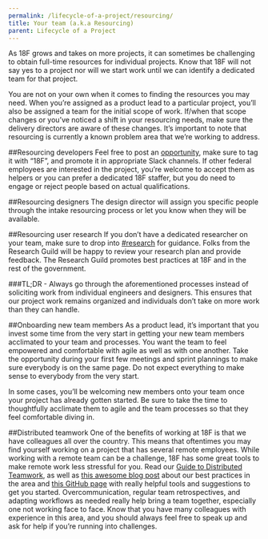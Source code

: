 ```yaml
---
permalink: /lifecycle-of-a-project/resourcing/
title: Your team (a.k.a Resourcing)
parent: Lifecycle of a Project
---
```


As 18F grows and takes on more projects, it can sometimes be challenging to obtain full-time resources for individual projects. Know that 18F will not say yes to a project nor will we start work until we can identify a dedicated team for that project. 

You are not on your own when it comes to finding the resources you may need. When you’re assigned as a product lead to a particular project, you’ll also be assigned a team for the initial scope of work. If/when that scope changes or you’ve noticed a shift in your resourcing needs, make sure the delivery directors are aware of these changes. It’s important to note that resourcing is currently a known problem area that we’re working to address. 

##Resourcing developers
Feel free to post an [opportunity](https://openopps.digitalgov.gov/), make sure to tag it with “18F”, and promote it in appropriate Slack channels. If other federal employees are interested in the project, you’re welcome to accept them as helpers or you can prefer a dedicated 18F staffer, but you do need to engage or reject people based on actual qualifications.

##Resourcing designers
The design director will assign you specific people through the intake resourcing process or let you know when they will be available.

##Resourcing user research
If you don’t have a dedicated researcher on your team, make sure to drop into [#research](https://18f.slack.com/messages/research/) for guidance. Folks from the Research Guild will be happy to review your research plan and provide feedback. The Research Guild promotes best practices at 18F and in the rest of the government.

###TL;DR - Always go through the aforementioned processes instead of soliciting work from individual engineers and designers. This ensures that our project work remains organized and individuals don’t take on more work than they can handle.

##Onboarding new team members
As a product lead, it’s important that you invest some time from the very start in getting your new team members acclimated to your team and processes. You want the team to feel empowered and comfortable with agile as well as with one another. Take the opportunity during your first few meetings and sprint plannings to make sure everybody is on the same page. Do not expect everything to make sense to everybody from the very start.

In some cases, you’ll be welcoming new members onto your team once your project has already gotten started. Be sure to take the time to thoughtfully acclimate them to agile and the team processes so that they feel comfortable diving in.

##Distributed teamwork
One of the benefits of working at 18F is that we have colleagues all over the country. This means that oftentimes you may find yourself working on a project that has several remote employees. While working with a remote team can be a challenge, 18F has some great tools to make remote work less stressful for you. Read our [Guide to Distributed Teamwork](https://docs.google.com/document/d/16ozBoXxTnWutvp63mr5Q8phN21IRFD3LYm3BtgYkQg0/edit), as well as [this awesome blog post](https://18f.gsa.gov/2015/10/15/best-practices-for-distributed-teams/) about our best practices in the area and [this GitHub page](https://github.com/18F/handbook/blob/staging/articles/2-about-us/offices/distributed.md) with really helpful tools and suggestions to get you started. Overcommunication, regular team retrospectives, and adapting workflows as needed really help bring a team together, especially one not working face to face. Know that you have many colleagues with experience in this area, and you should always feel free to speak up and ask for help if you’re running into challenges.
